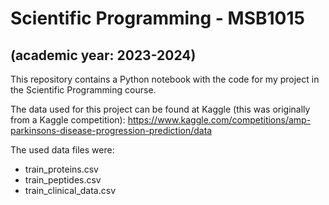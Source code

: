 # Scientific Programming - MSB1015 
## (academic year: 2023-2024)

This repository contains a Python notebook with the code for my project in the Scientific Programming course. 

The data used for this project can be found at Kaggle (this was originally from a Kaggle competition): https://www.kaggle.com/competitions/amp-parkinsons-disease-progression-prediction/data

The used data files were:
- train_proteins.csv
- train_peptides.csv
- train_clinical_data.csv

